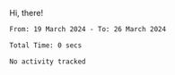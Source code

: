 Hi, there! 

<!--START_SECTION:waka-->

```txt
From: 19 March 2024 - To: 26 March 2024

Total Time: 0 secs

No activity tracked
```

<!--END_SECTION:waka-->
